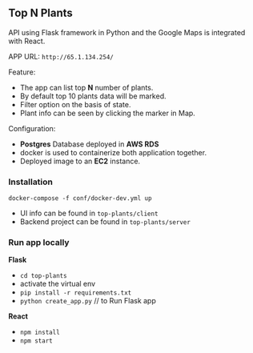 ## Top N Plants

API using Flask framework in Python and the Google Maps is integrated with React.

APP URL: `http://65.1.134.254/`

Feature:
- The app can list top **N** number of plants.
- By default top 10 plants data will be marked.
- Filter option on the basis of state.
- Plant info can be seen by clicking the marker in Map.

Configuration:
- **Postgres** Database deployed in **AWS RDS**
- docker is used to containerize both application together.
- Deployed image to an **EC2** instance.

### Installation

``docker-compose -f conf/docker-dev.yml up``

- UI info can be found in `top-plants/client`
- Backend project can be found in `top-plants/server`

### Run app locally

**Flask**
- ``cd top-plants``
- activate the virtual env
- ``pip install -r requirements.txt``
- ```python create_app.py``` // to Run Flask app

**React**
- ``npm install``
- ```npm start```
